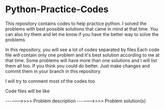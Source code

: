 # Python-Practice-Codes
This repository contains codes to help practice python. I solved the problems with best possible solutions that came in mind at that time. You can also try them and let me know if you have the better way to solve the problems

In this repository, you will see a lot of codes separated by files
Each code file will contain only one problem and it's best solution according to me at that time. Some problems will have more than one solutions and I will list them all too. If you think you could do better. Just make changes and commit them in your branch in this repository

I will try to comment most of the codes too

Code files will be like

------>>>>  Problem description
------>>>>  Problem solution(s)
